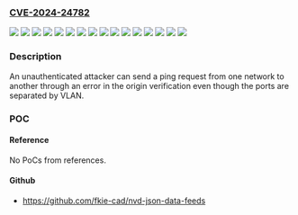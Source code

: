 ### [CVE-2024-24782](https://cve.mitre.org/cgi-bin/cvename.cgi?name=CVE-2024-24782)
![](https://img.shields.io/static/v1?label=Product&message=F-COM%2001%20coated&color=blue)
![](https://img.shields.io/static/v1?label=Product&message=F-COM%2001&color=blue)
![](https://img.shields.io/static/v1?label=Product&message=F-CPU%2001%20coated&color=blue)
![](https://img.shields.io/static/v1?label=Product&message=F-CPU%2001&color=blue)
![](https://img.shields.io/static/v1?label=Product&message=F30%2003X%20YY%20(COM)&color=blue)
![](https://img.shields.io/static/v1?label=Product&message=F30%2003X%20YY%20(CPU)&color=blue)
![](https://img.shields.io/static/v1?label=Product&message=F35%2003X%20YY%20(COM)&color=blue)
![](https://img.shields.io/static/v1?label=Product&message=F35%2003X%20YY%20(CPU)&color=blue)
![](https://img.shields.io/static/v1?label=Product&message=F60%20CPU%2003X%20YY%20(COM)&color=blue)
![](https://img.shields.io/static/v1?label=Product&message=F60%20CPU%2003X%20YY%20(CPU)&color=blue)
![](https://img.shields.io/static/v1?label=Product&message=X-COM%2001%20E%20YY&color=blue)
![](https://img.shields.io/static/v1?label=Product&message=X-COM%2001%20YY&color=blue)
![](https://img.shields.io/static/v1?label=Product&message=X-CPU%2001&color=blue)
![](https://img.shields.io/static/v1?label=Product&message=X-CPU%2031&color=blue)
![](https://img.shields.io/static/v1?label=Version&message=0%20&color=brightgreen)
![](https://img.shields.io/static/v1?label=Vulnerability&message=CWE-346%20Origin%20Validation%20Error&color=brightgreen)

### Description

An unauthenticated attacker can send a ping request from one network to another through an error in the origin verification even though the ports are separated by VLAN.

### POC

#### Reference
No PoCs from references.

#### Github
- https://github.com/fkie-cad/nvd-json-data-feeds

